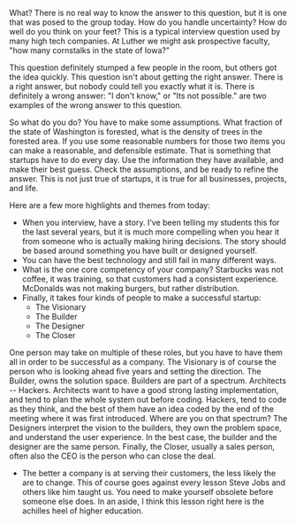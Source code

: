 <!--
.. title: How Many Trees in the State of Washington?
.. date: 2014/01/09 10:59:31
.. slug: last-day-in-seattle
.. tags: Jterm14, Travel
.. link: 
.. description: 
-->


What?  There is no real way to know the answer to this question, but it is one that was posed to the group today.  How do you handle uncertainty?  How do well do you think on your feet?  This is a typical interview question used by many high tech companies.  At Luther we might ask prospective faculty, "how many cornstalks in the state of Iowa?"

This question definitely stumped a few people in the room, but others got the idea quickly.  This question isn't about getting the right answer.  There is a right answer, but nobody could tell you exactly what it is.  There is definitely a wrong answer:  "I don't know," or "Its not possible." are two examples of the wrong answer to this question.

<!-- TEASER_END -->

So what do you do?  You have to make some assumptions.  What fraction of the state of Washington is forested, what is the density of trees in the forested area.  If you use some reasonable numbers for those two items you can make a reasonable, and defensible estimate.  That is something that startups have to do every day.  Use the information they have available, and make their best guess.  Check the assumptions, and be ready to refine the answer.  This is not just true of startups, it is true for all businesses, projects, and life.

Here are a few more highlights and themes from today:

* When you interview, have a story.  I've been telling my students this for the last several years, but it is much more compelling when you hear it from someone who is actually making hiring decisions.  The story should be based around something you have built or designed yourself.
* You can have the best technology and still fail in many different ways.
* What is the one core competency of your company?  Starbucks was not coffee, it was training, so that customers had a consistent experience.  McDonalds was not making burgers, but rather distribution.
* Finally, it takes four kinds of people to make a successful startup:	
	* The Visionary
	* The Builder
	* The Designer
	* The Closer

One person may take on multiple of these roles, but you have to have them all in order to be successful as a company.  The Visionary is of course the person who is looking ahead five years and setting the direction.  The Builder, owns the solution space.  Builders are part of a spectrum.  Architects -- Hackers.  Architects want to have a good strong lasting implementation, and tend to plan the whole system out before coding.  Hackers, tend to code as they think, and the best of them have an idea coded by the end of the meeting where it was first introduced.  Where are you on that spectrum?  The Designers interpret the vision to the builders, they own the problem space, and understand the user experience.  In the best case, the builder and the designer are the same person.  Finally, the Closer, usually a sales person, often also the CEO is the person who can close the deal.

* The better a company is at serving their customers, the less likely the are to change.  This of course goes against every lesson Steve Jobs and others like him taught us.  You need to make yourself obsolete before someone else does.  In an aside, I think this lesson right here is the achilles heel of higher education.
